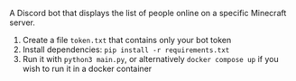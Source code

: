 A Discord bot that displays the list of people online on a specific Minecraft server.

1. Create a file `token.txt` that contains only your bot token
2. Install dependencies:
```pip install -r requirements.txt```
3. Run it with `python3 main.py`, or alternatively `docker compose up` if you wish to run it in a docker container